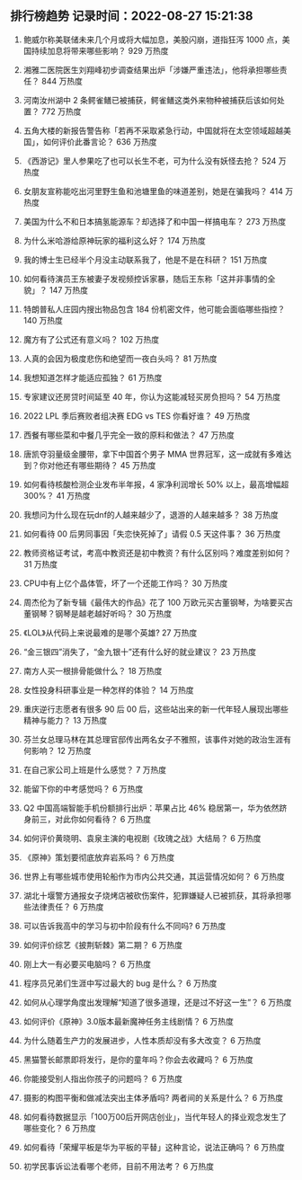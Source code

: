 
## 排行榜趋势 记录时间：2022-08-27 15:21:38
  
  1. 鲍威尔称美联储未来几个月或将大幅加息，美股闪崩，道指狂泻 1000 点，美国持续加息将带来哪些影响？ 929 万热度
    
  2. 湘雅二医院医生刘翔峰初步调查结果出炉「涉嫌严重违法」，他将承担哪些责任？ 844 万热度
    
  3. 河南汝州湖中 2 条鳄雀鳝已被捕获，鳄雀鳝这类外来物种被捕获后该如何处置？ 772 万热度
    
  4. 五角大楼的新报告警告称「若再不采取紧急行动，中国就将在太空领域超越美国」，如何评价此番言论？ 636 万热度
    
  5. 《西游记》里人参果吃了也可以长生不老，可为什么没有妖怪去抢？ 524 万热度
    
  6. 女朋友宣称能吃出河里野生鱼和池塘里鱼的味道差别，她是在骗我吗？ 414 万热度
    
  7. 美国为什么不和日本搞氢能源车？却选择了和中国一样搞电车？ 273 万热度
    
  8. 为什么米哈游给原神玩家的福利这么好？ 174 万热度
    
  9. 我的博士生已经半个月没主动联系我了，他是不是在科研？ 151 万热度
    
  10. 如何看待演员王东被妻子发视频控诉家暴，随后王东称「这并非事情的全貌」？ 147 万热度
    
  11. 特朗普私人庄园内搜出物品包含 184 份机密文件，他可能会面临哪些指控？ 140 万热度
    
  12. 魔方有了公式还有意义吗？ 102 万热度
    
  13. 人真的会因为极度悲伤和绝望而一夜白头吗？ 81 万热度
    
  14. 我想知道怎样才能适应孤独？ 61 万热度
    
  15. 专家建议还房贷时间延至 40 年，你认为这能减轻买房负担吗？ 54 万热度
    
  16. 2022 LPL 季后赛败者组决赛 EDG vs TES 你看好谁？ 49 万热度
    
  17. 西餐有哪些菜和中餐几乎完全一致的原料和做法？ 47 万热度
    
  18. 唐凯夺羽量级金腰带，拿下中国首个男子 MMA 世界冠军，这一成就有多难达到？你对他还有哪些期待？ 45 万热度
    
  19. 如何看待核酸检测企业发布半年报，4 家净利润增长 50% 以上，最高增幅超 300%？ 41 万热度
    
  20. 我想问为什么现在玩dnf的人越来越少了，退游的人越来越多？ 38 万热度
    
  21. 如何看待 00 后男同事因「失恋快死掉了」请假 0.5 天这件事？ 36 万热度
    
  22. 教师资格证考试，考高中教资还是初中教资？有什么区别吗？难度差别如何？ 31 万热度
    
  23. CPU中有上亿个晶体管，坏了一个还能工作吗？ 30 万热度
    
  24. 周杰伦为了新专辑《最伟大的作品》花了 100 万欧元买古董钢琴，为啥要买古董钢琴？钢琴是越老越好听吗？ 30 万热度
    
  25. 《LOL》从代码上来说最难的是哪个英雄? 27 万热度
    
  26. “金三银四”消失了，“金九银十”还有什么好的就业建议？ 23 万热度
    
  27. 南方人买一根排骨能做什么？ 18 万热度
    
  28. 女性投身科研事业是一种怎样的体验？ 14 万热度
    
  29. 重庆逆行志愿者有很多 90 后 00 后，这些站出来的新一代年轻人展现出哪些精神与能力？ 13 万热度
    
  30. 芬兰女总理马林在其总理官邸传出两名女子不雅照，该事件对她的政治生涯有何影响？ 12 万热度
    
  31. 在自己家公司上班是什么感觉？ 7 万热度
    
  32. 能留下你的中考感觉吗？ 6 万热度
    
  33. Q2 中国高端智能手机份额排行出炉：苹果占比 46% 稳居第一，华为依然跻身前三，对此你如何看待？ 6 万热度
    
  34. 如何评价黄晓明、袁泉主演的电视剧《玫瑰之战》大结局？ 6 万热度
    
  35. 《原神》策划要彻底放弃岩系吗？ 6 万热度
    
  36. 世界上有哪些城市使用轮船作为市内公共交通，其运营情况如何？ 6 万热度
    
  37. 湖北十堰警方通报女子烧烤店被砍伤案件，犯罪嫌疑人已被抓获，其将承担哪些法律责任？ 6 万热度
    
  38. 可以告诉我高中的学习与初中阶段有什么不同吗? 6 万热度
    
  39. 如何评价综艺《披荆斩棘》第二期？ 6 万热度
    
  40. 刚上大一有必要买电脑吗？ 6 万热度
    
  41. 程序员兄弟们生涯中写过最大的 bug 是什么？ 6 万热度
    
  42. 如何从心理学角度出发理解“知道了很多道理，还是过不好这一生”？ 6 万热度
    
  43. 如何评价《原神》3.0版本最新魔神任务主线剧情？ 6 万热度
    
  44. 为什么随着生产力的发展进步，人性本质却没有多大改变？ 6 万热度
    
  45. 黑猫警长邮票即将发行，是你的童年吗？你会去收藏吗？ 6 万热度
    
  46. 你能接受别人指出你孩子的问题吗？ 6 万热度
    
  47. 摄影的构图平衡和做减法突出主体矛盾吗? 两者间的关系是什么？ 6 万热度
    
  48. 如何看待数据显示「100万00后开网店创业」，当代年轻人的择业观念发生了哪些变化？ 6 万热度
    
  49. 如何看待「荣耀平板是华为平板的平替」这种言论，说法正确吗？ 6 万热度
    
  50. 初学民事诉讼法看哪个老师，目前不用法考？ 6 万热度
    